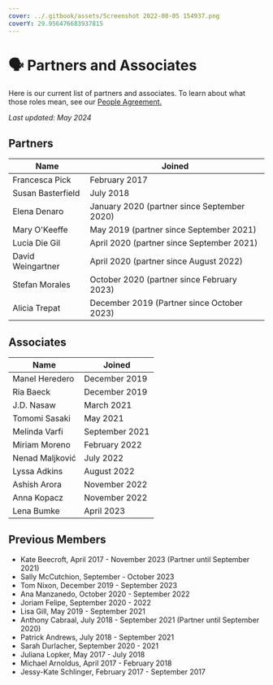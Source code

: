 ```yaml
---
cover: ../.gitbook/assets/Screenshot 2022-08-05 154937.png
coverY: 29.956476683937815
---
```


# 🗣️ Partners and Associates

Here is our current list of partners and associates. To learn about what those roles mean, see our [People Agreement. ](../agreements/people-agreement.md)

_Last updated:  May 2024_

## Partners

| Name              | Joined                                      |
| ----------------- | ------------------------------------------- |
| Francesca Pick    | February 2017                               |
| Susan Basterfield | July 2018                                   |
| Elena Denaro      | January 2020 (partner since September 2020) |
| Mary O'Keeffe     | May 2019 (partner since September 2021)     |
| Lucia Die Gil     | April 2020 (partner since September 2021)   |
| David Weingartner | April 2020 (partner since August 2022)      |
| Stefan Morales    | October 2020 (partner since February 2023)  |
| Alicia Trepat     | December 2019 (Partner since October 2023)  |

## Associates

| Name            | Joined         |
| --------------- | -------------- |
| Manel Heredero  | December 2019  |
| Ria Baeck       | December 2019  |
| J.D. Nasaw      | March 2021     |
| Tomomi Sasaki   | May 2021       |
| Melinda Varfi   | September 2021 |
| Miriam Moreno   | February 2022  |
| Nenad Maljković | July 2022      |
| Lyssa Adkins    | August 2022    |
| Ashish Arora    | November 2022  |
| Anna Kopacz     | November 2022  |
| Lena Bumke      | April 2023     |

## Previous Members

* Kate Beecroft, April 2017 - November 2023 (Partner until September 2021)
* Sally McCutchion, September - October 2023
* Tom Nixon, December 2019 - September 2023
* Ana Manzanedo, October 2020 - September 2022
* Joriam Felipe, September 2020 - 2022
* Lisa Gill, May 2019 - September 2021
* Anthony Cabraal, July 2018 - September 2021 (Partner until September 2020)
* Patrick Andrews, July 2018 - September 2021
* Sarah Durlacher, September 2020 - 2021
* Juliana Lopker, May 2017 - July 2018
* Michael Arnoldus, April 2017 - February 2018
* Jessy-Kate Schlinger, February 2017 - September 2017
